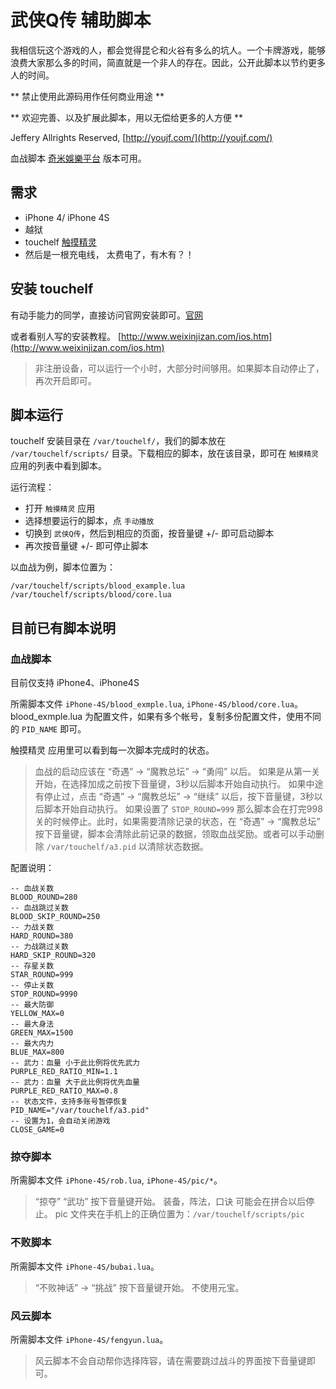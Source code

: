# 武侠Q传 辅助脚本

我相信玩这个游戏的人，都会觉得昆仑和火谷有多么的坑人。一个卡牌游戏，能够浪费大家那么多的时间，简直就是一个非人的存在。因此，公开此脚本以节约更多人的时间。

** 禁止使用此源码用作任何商业用途 **

** 欢迎完善、以及扩展此脚本，用以无偿给更多的人方便 **

Jeffery Allrights Reserved, [http://youjf.com/](http://youjf.com/)

血战脚本 [奇米娛樂平台](http://wxqz.kimi.com.tw/) 版本可用。

## 需求

* iPhone 4/ iPhone 4S
* 越狱
* touchelf [触摸精灵](http://www.touchelf.com/)
* 然后是一根充电线， 太费电了，有木有？！

## 安装 touchelf

有动手能力的同学，直接访问官网安装即可。[官网](http://www.touchelf.com/)

或者看别人写的安装教程。 [http://www.weixinjizan.com/ios.htm](http://www.weixinjizan.com/ios.htm)

> 非注册设备，可以运行一个小时，大部分时间够用。如果脚本自动停止了，再次开启即可。

## 脚本运行

touchelf 安装目录在 `/var/touchelf/`，我们的脚本放在 `/var/touchelf/scripts/` 目录。下载相应的脚本，放在该目录，即可在 `触摸精灵` 应用的列表中看到脚本。

运行流程：

* 打开 `触摸精灵` 应用
* 选择想要运行的脚本，点 `手动播放`
* 切换到 `武侠Q传`，然后到相应的页面，按音量键 +/- 即可启动脚本
* 再次按音量键 +/- 即可停止脚本

以血战为例，脚本位置为：

```
/var/touchelf/scripts/blood_example.lua
/var/touchelf/scripts/blood/core.lua
```

## 目前已有脚本说明

### 血战脚本

目前仅支持 iPhone4、iPhone4S

所需脚本文件 `iPhone-4S/blood_exmple.lua`, `iPhone-4S/blood/core.lua`。blood_exmple.lua 为配置文件，如果有多个帐号，复制多份配置文件，使用不同的 `PID_NAME` 即可。

触摸精灵 应用里可以看到每一次脚本完成时的状态。

> 血战的启动应该在 “奇遇” -> “魔教总坛” -> “勇闯” 以后。
> 如果是从第一关开始，在选择加成之前按下音量键，3秒以后脚本开始自动执行。
> 如果中途有停止过，点击 “奇遇” -> “魔教总坛” -> “继续” 以后，按下音量键，3秒以后脚本开始自动执行。
> 如果设置了 `STOP_ROUND=999` 那么脚本会在打完998关的时候停止。此时，如果需要清除记录的状态，在 “奇遇” -> “魔教总坛” 按下音量键，脚本会清除此前记录的数据，领取血战奖励。或者可以手动删除 `/var/touchelf/a3.pid` 以清除状态数据。

配置说明：

```
-- 血战关数
BLOOD_ROUND=280
-- 血战跳过关数
BLOOD_SKIP_ROUND=250
-- 力战关数
HARD_ROUND=380
-- 力战跳过关数
HARD_SKIP_ROUND=320
-- 存星关数
STAR_ROUND=999
-- 停止关数
STOP_ROUND=9990
-- 最大防御
YELLOW_MAX=0
-- 最大身法
GREEN_MAX=1500
-- 最大内力
BLUE_MAX=800
-- 武力：血量 小于此比例将优先武力
PURPLE_RED_RATIO_MIN=1.1
-- 武力：血量 大于此比例将优先血量
PURPLE_RED_RATIO_MAX=0.8
-- 状态文件，支持多账号暂停恢复
PID_NAME="/var/touchelf/a3.pid"
-- 设置为1，会自动关闭游戏
CLOSE_GAME=0
```

### 掠夺脚本

所需脚本文件 `iPhone-4S/rob.lua`, `iPhone-4S/pic/*`。

> “掠夺” “武功” 按下音量键开始。
> 装备，阵法，口诀 可能会在拼合以后停止。
> pic 文件夹在手机上的正确位置为：`/var/touchelf/scripts/pic`


### 不败脚本

所需脚本文件 `iPhone-4S/bubai.lua`。

> “不败神话” -> “挑战” 按下音量键开始。
> 不使用元宝。

### 风云脚本

所需脚本文件 `iPhone-4S/fengyun.lua`。

> 风云脚本不会自动帮你选择阵容，请在需要跳过战斗的界面按下音量键即可。
